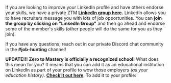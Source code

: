 If you are looking to improve your LinkedIn profile and have others endorse your skills, we have a private ZTM [**LinkedIn group here**](https://www.linkedin.com/groups/12121940/)**.** LinkedIn allows you to have recruiters message you with lots of job opportunities. You can **join the group by clicking on "LinkedIn Group"** and then go ahead and endorse some of the member's skills (other people will do the same for you as they join).  
  
If you have any questions, reach out in our private Discord chat community in the **#job-hunting** channel!  
  
**UPDATE!!!** **Zero to Mastery is officially a recognized school!** What does this mean for you? It means that you can add it as an educational institution on LinkedIn as part of your profile to wow those employers _(as your education history)_. [**Check it out here**](https://www.linkedin.com/school/64685953/). To add it to your profile: